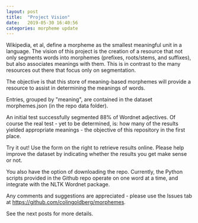 ```yaml
---
layout: post
title:  "Project Vision"
date:   2019-05-30 16:40:56
categories: morpheme update
---
```


Wikipedia, et al, define a morpheme as the smallest meaningful unit in a language. The vision of this project is the creation of a resource that not only segments words into morphemes (prefixes, roots/stems, and suffixes), but also associates meanings with them. This is in contrast to the many resources out there that focus only on segmentation.

The objective is that this store of meaning-based morphemes will provide a resource to assist in determining the meanings of words.

Entries, grouped by "meaning", are contained in the dataset morphemes.json (in the repo data folder).

An initial test successfully segmented 88% of Wordnet adjectives. Of course the real test - yet to be determined, is: how many of the results yielded appropriate meanings - the objective of this repository in the first place.

Try it out! Use the form on the right to retrieve results online. Please help improve the dataset by indicating whether the results you get make sense or not.

You also have the option of downloading the repo. Currently, the Python scripts provided in the Github repo operate on one word at a time, and integrate with the NLTK Wordnet package.

Any comments and suggestions are appreciated - please use the Issues tab at https://github.com/colingoldberg/morphemes.

See the next posts for more details.
